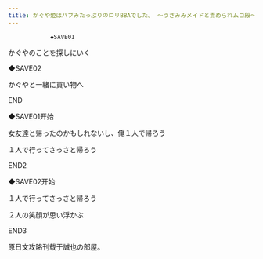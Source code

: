 ```yaml
---
title: かぐや姫はバブみたっぷりのロリBBAでした。 ～うさみみメイドと責められムコ殿～攻略
---
```


                ◆SAVE01

かぐやのことを探しにいく

◆SAVE02

かぐやと一緒に買い物へ



END



◆SAVE01开始

女友達と帰ったのかもしれないし、俺１人で帰ろう

１人で行ってさっさと帰ろう



END2



◆SAVE02开始

１人で行ってさっさと帰ろう

２人の笑顔が思い浮かぶ



END3



原日文攻略刊载于誠也の部屋。


              
